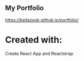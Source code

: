 ## My Portfolio
https://bellazook.github.io/portfolio/

# Created with:
Create React App and Reactstrap
